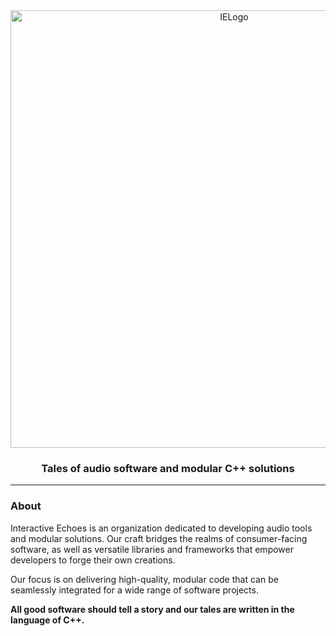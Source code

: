 <div align="center">
  <picture>
    <source media="(prefers-color-scheme: light)" srcset="https://github.com/mozahzah/IECore/raw/master/Resources/IE-Brand-Kit/IE-Logo-Banner-Alt-NoBg.png?">
    <source media="(prefers-color-scheme: dark)" srcset="https://github.com/mozahzah/IECore/raw/master/Resources/IE-Brand-Kit/IE-Logo-Banner-NoBg.png?">
  <img alt="IELogo" width="700">
  </picture>
  <h3>
   Tales of audio software and modular C++ solutions
  </h3>
</div>



---
### About

Interactive Echoes is an organization dedicated to developing audio tools and modular solutions. Our craft bridges the realms of consumer-facing software, as well as versatile libraries and frameworks that empower developers to forge their own creations.

Our focus is on delivering high-quality, modular code that can be seamlessly integrated for a wide range of software projects.

**All good software should tell a story and our tales are written in the language of C++.**

